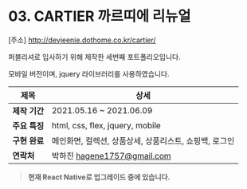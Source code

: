 # 03. CARTIER 까르띠에 리뉴얼


[주소] http://devjeenie.dothome.co.kr/cartier/

퍼블리셔로 입사하기 위해 제작한 세번째 포트폴리오입니다.<br/>

모바일 버전이며, jquery 라이브러리를 사용하였습니다.

|  제목 | 상세 |
| -- | -- |
| <b>제작 기간</b> | 2021.05.16 ~ 2021.06.09 |
| <b>주요 특징</b> | html, css, flex, jquery, mobile |
| <b>구현 완료</b> | 메인화면, 컬렉션, 상품상세, 상품리스트, 쇼핑백, 로그인 |
| <b>연락처</b> | 박하진 hagene1757@gmail.com |


> **현재 React Native로 업그레이드 중에 있습니다.**
